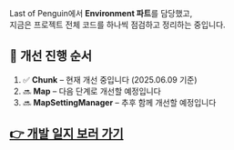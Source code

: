 Last of Penguin에서 **Environment 파트**를 담당했고,  
지금은 프로젝트 전체 코드를 하나씩 점검하고 정리하는 중입니다.

## 🔄 개선 진행 순서

1. ✅ **Chunk** – 현재 개선 중입니다 (2025.06.09 기준)
2. 🔜 **Map** – 다음 단계로 개선할 예정입니다
3. 🔜 **MapSettingManager** – 추후 함께 개선할 예정입니다

## [👉 개발 일지 보러 가기](https://developwon.tistory.com/category/UNITY/Last%20Of%20Penguin)
